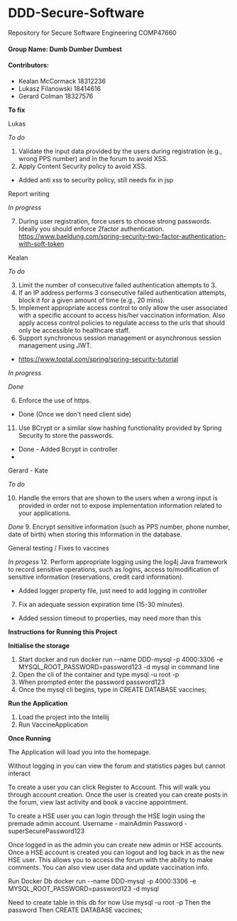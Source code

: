 # DDD-Secure-Software
Repository for Secure Software Engineering COMP47660 

#### Group Name: Dumb Dumber Dumbest

#### Contributors:
- Kealan McCormack 18312236
- Lukasz Filanowski 18414616
- Gerard Colman 18327576

**To fix**

Lukas

*To do*
1. Validate the input data provided by the users during registration (e.g., wrong PPS number) and in the forum to avoid XSS.
2. Apply Content Security policy to avoid XSS.
- Added anti xss to security policy, still needs fix in jsp

Report writing

*In progress*

7. During user registration, force users to choose strong passwords. Ideally you should enforce 2factor authentication.
 https://www.baeldung.com/spring-security-two-factor-authentication-with-soft-token


Kealan 

*To do*

3. Limit the number of consecutive failed authentication attempts to 3.
4. If an IP address performs 3 consecutive failed authentication attempts, block it for a given amount of time (e.g., 20 mins).
5. Implement appropriate access control to only allow the user associated with a specific account to access his/her vaccination information. Also apply access control policies to regulate access to the urls that should only be accessible to healthcare staff.
6. Support synchronous session management or asynchronous session management using JWT.
- https://www.toptal.com/spring/spring-security-tutorial

*In progress*


*Done*

6. Enforce the use of https.
- Done (Once we don't need client side)
11. Use BCrypt or a similar slow hashing functionality provided by Spring Security to store the passwords.
- Done - Added Bcrypt in controller
- 


Gerard - Kate

*To do*

10. Handle the errors that are shown to the users when a wrong input is provided in order not to expose implementation information related to your applications.

*Done*
9. Encrypt sensitive information (such as PPS number, phone number, date of birth) when storing this information in the database.

General testing /  Fixes to vaccines

*In progess*
12. Perform appropriate logging using the log4j Java framework to record sensitive operations, such as logins, access to/modification of sensitive information (reservations, credit card information).
- Added logger property file, just need to add logging in controller
7. Fix an adequate session expiration time (15-30 minutes).
- Added session timeout to properties, may need more than this

**Instructions for Running this Project**

**Initialise the storage**
 1. Start docker and run docker run --name DDD-mysql -p 4000:3306 -e MYSQL_ROOT_PASSWORD=password123 -d mysql in command line
 2. Open the cli of the container and type mysql -u root -p
 3. When prompted enter the password password123
 4. Once the mysql cli begins, type in CREATE DATABASE vaccines;

**Run the Application**
1. Load the project into the Intellij 
2. Run VaccineApplication 

**Once Running**

The Application will load you into the homepage.

Without logging in you can view the forum and statistics pages but cannot interact

To create a user you can click Register to Account. This will walk you through account creation. 
Once the user is created you can create posts in the forum, view last activity and book a vaccine appointment. 

To create a HSE user you can login through the HSE login using the premade admin account. 
Username - mainAdmin Password - superSecurePassword123

Once logged in as the admin you can create new admin or HSE accounts. 
Once a HSE account is created you can logout and log back in as the new HSE user. 
This allows you to access the forum with the ability to make comments. You can also view user data and update vaccination info.



Run Docker Db
docker run --name DDD-mysql -p 4000:3306 -e MYSQL_ROOT_PASSWORD=password123 -d mysql

Need to create table in this db for now
Use mysql -u root -p
Then the password
Then CREATE DATABASE vaccines;